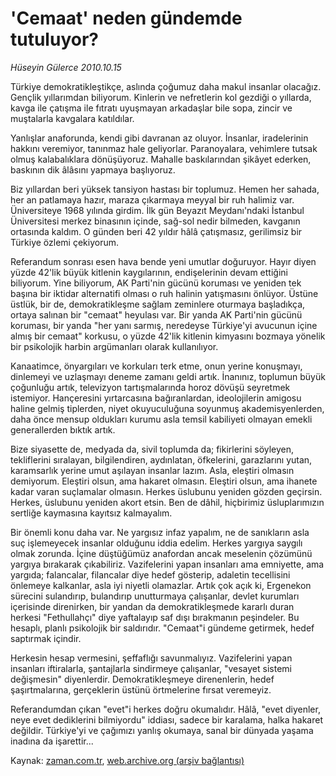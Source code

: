 # 'Cemaat' neden gündemde tutuluyor?

*Hüseyin Gülerce 2010.10.15*

<td class="columnist-detail">
<p>Türkiye demokratikleştikçe, aslında çoğumuz daha makul insanlar olacağız. Gençlik yıllarımdan biliyorum. Kinlerin ve nefretlerin kol gezdiği o yıllarda, kavga ile çatışma ile fıtratı uyuşmayan arkadaşlar bile sopa, zincir ve muştalarla kavgalara katıldılar.</p>
<p>
<div id="haberMetinDiv">
<p>Yanlışlar anaforunda, kendi gibi davranan az oluyor. İnsanlar, iradelerinin hakkını veremiyor, tanınmaz hale geliyorlar. Paranoyalara, vehimlere tutsak olmuş kalabalıklara dönüşüyoruz. Mahalle baskılarından şikâyet ederken, baskının dik âlâsını yapmaya başlıyoruz.
<p>Biz yıllardan beri yüksek tansiyon hastası bir toplumuz. Hemen her sahada, her an patlamaya hazır, maraza çıkarmaya meyyal bir ruh halimiz var. Üniversiteye 1968 yılında girdim. İlk gün Beyazıt Meydanı'ndaki İstanbul Üniversitesi merkez binasının içinde, sağ-sol nedir bilmeden, kavganın ortasında kaldım. O günden beri 42 yıldır hâlâ çatışmasız, gerilimsiz bir Türkiye özlemi çekiyorum.
<p>Referandum sonrası esen hava bende yeni umutlar doğuruyor. Hayır diyen yüzde 42'lik büyük kitlenin kaygılarının, endişelerinin devam ettiğini biliyorum. Yine biliyorum, AK Parti'nin gücünü koruması ve yeniden tek başına bir iktidar alternatifi olması o ruh halinin yatışmasını önlüyor. Üstüne üstlük, bir de, demokratikleşme sağlam zeminlere oturmaya başladıkça, ortaya salınan bir "cemaat" heyulası var. Bir yanda AK Parti'nin gücünü koruması, bir yanda "her yanı sarmış, neredeyse Türkiye'yi avucunun içine almış bir cemaat" korkusu, o yüzde 42'lik kitlenin kimyasını bozmaya yönelik bir psikolojik harbin argümanları olarak kullanılıyor.
<p>Kanaatimce, önyargıları ve korkuları terk etme, onun yerine konuşmayı, dinlemeyi ve uzlaşmayı deneme zamanı geldi artık. İnanınız, toplumun büyük çoğunluğu artık, televizyon tartışmalarında horoz dövüşü seyretmek istemiyor. Hançeresini yırtarcasına bağıranlardan, ideolojilerin amigosu haline gelmiş tiplerden, niyet okuyuculuğuna soyunmuş akademisyenlerden, daha önce mensup oldukları kurumu asla temsil kabiliyeti olmayan emekli generallerden bıktık artık.
<p>Bize siyasette de, medyada da, sivil toplumda da; fikirlerini söyleyen, tekliflerini sıralayan, bilgilendiren, aydınlatan, öfkelerini, garazlarını yutan, karamsarlık yerine umut aşılayan insanlar lazım. Asla, eleştiri olmasın demiyorum. Eleştiri olsun, ama hakaret olmasın. Eleştiri olsun, ama ihanete kadar varan suçlamalar olmasın. Herkes üslubunu yeniden gözden geçirsin. Herkes, üslubunu yeniden akort etsin. Ben de dâhil, hiçbirimiz üsluplarımızın sertliğe kaymasına kayıtsız kalmayalım.
<p>Bir önemli konu daha var. Ne yargısız infaz yapalım, ne de sanıkların asla suç işlemeyecek insanlar olduğunu iddia edelim. Herkes yargıya saygılı olmak zorunda. İçine düştüğümüz anafordan ancak meselenin çözümünü yargıya bırakarak çıkabiliriz. Vazifelerini yapan insanları ama emniyette, ama yargıda; falancalar, filancalar diye hedef gösterip, adaletin tecellisini önlemeye kalkanlar, asla iyi niyetli olamazlar. Artık çok açık ki, Ergenekon sürecini sulandırıp, bulandırıp unutturmaya çalışanlar, devlet kurumları içerisinde direnirken, bir yandan da demokratikleşmede kararlı duran herkesi "Fethullahçı" diye yaftalayıp saf dışı bırakmanın peşindeler. Bu hesaplı, planlı psikolojik bir saldırıdır. "Cemaat"i gündeme getirmek, hedef saptırmak içindir.
<p>Herkesin hesap vermesini, şeffaflığı savunmalıyız. Vazifelerini yapan insanları iftiralarla, şantajlarla sindirmeye çalışanlar, "vesayet sistemi değişmesin" diyenlerdir. Demokratikleşmeye direnenlerin, hedef şaşırtmalarına, gerçeklerin üstünü örtmelerine fırsat veremeyiz.
<p>Referandumdan çıkan "evet"i herkes doğru okumalıdır. Hâlâ, "evet diyenler, neye evet dediklerini bilmiyordu" iddiası, sadece bir karalama, halka hakaret değildir. Türkiye'yi ve çağımızı yanlış okumaya, sanal bir dünyada yaşama inadına da işarettir... </p></p></p></p></p></p></p></p></div>
</p>
<a href="http://web.archive.org/web/20101225004624/mailto:h.gulerce@zaman.com.tr">
</a></td>

Kaynak: [zaman.com.tr](http://zaman.com.tr/yazar.do?yazino=1040419), [web.archive.org (arşiv bağlantısı)](http://web.archive.org/web/20101225004624/http://zaman.com.tr/yazar.do?yazino=1040419)
